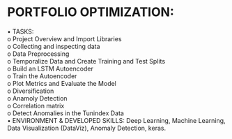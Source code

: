 # PORTFOLIO OPTIMIZATION:
• TASKS:        
o Project Overview and Import Libraries          
o Collecting and inspecting data        
o Data Preprocessing    
o Temporalize Data and Create Training and Test Splits          
o Build an LSTM Autoencoder     
o Train the Autoencoder         
o Plot Metrics and Evaluate the Model   
o Diversification       
o Anamoly Detection     
o Correlation matrix    
o Detect Anomalies in the Tunindex Data         
• ENVIRONMENT & DEVELOPED SKILLS: Deep Learning, Machine Learning, Data Visualization
(DataViz), Anomaly Detection, keras.
